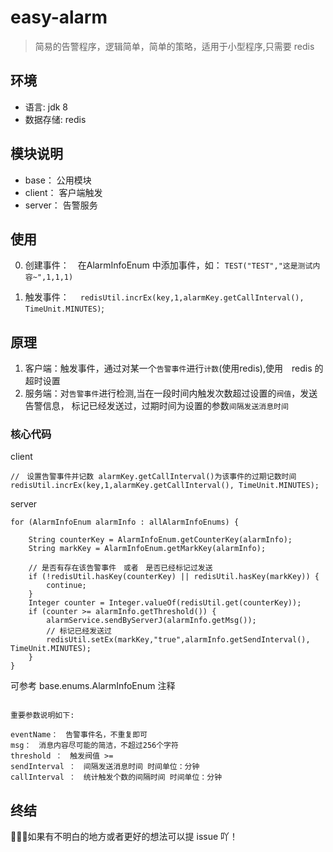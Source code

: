 # easy-alarm

> 简易的告警程序，逻辑简单，简单的策略，适用于小型程序,只需要 redis
## 环境
- 语言: jdk 8
- 数据存储: redis

## 模块说明
* base： 公用模块
* client： 客户端触发
* server： 告警服务

## 使用
0. 创建事件：　在AlarmInfoEnum 中添加事件，如：   `TEST("TEST","这是测试内容~",1,1,1)`

1. 触发事件：　
`redisUtil.incrEx(key,1,alarmKey.getCallInterval(), TimeUnit.MINUTES)`;

## 原理
1. 客户端：触发事件，通过对某一个`告警事件`进行`计数`(使用redis),使用　redis 的超时设置
2. 服务端：对`告警事件`进行检测,当在一段时间内触发次数超过设置的`阀值`，发送告警信息，
标记已经发送过，过期时间为设置的参数`间隔发送消息时间`

### 核心代码
client
```$java
//　设置告警事件并记数 alarmKey.getCallInterval()为该事件的过期记数时间
redisUtil.incrEx(key,1,alarmKey.getCallInterval(), TimeUnit.MINUTES);
```
server
```$java
for (AlarmInfoEnum alarmInfo : allAlarmInfoEnums) {

    String counterKey = AlarmInfoEnum.getCounterKey(alarmInfo);
    String markKey = AlarmInfoEnum.getMarkKey(alarmInfo);

    // 是否有存在该告警事件　或者　是否已经标记过发送　
    if (!redisUtil.hasKey(counterKey) || redisUtil.hasKey(markKey)) {
        continue;
    }
    Integer counter = Integer.valueOf(redisUtil.get(counterKey));
    if (counter >= alarmInfo.getThreshold()) {
        alarmService.sendByServerJ(alarmInfo.getMsg()); 
        // 标记已经发送过
        redisUtil.setEx(markKey,"true",alarmInfo.getSendInterval(), TimeUnit.MINUTES);
    }
}
```

可参考 base.enums.AlarmInfoEnum 注释
```$java

重要参数说明如下:

eventName：　告警事件名，不重复即可
msg：　消息内容尽可能的简洁，不超过256个字符
threshold ：　触发阀值 >=
sendInterval ：　间隔发送消息时间 时间单位：分钟
callInterval ：　统计触发个数的间隔时间 时间单位：分钟

```

## 终结
🙈🙈🙈如果有不明白的地方或者更好的想法可以提 issue 吖！
